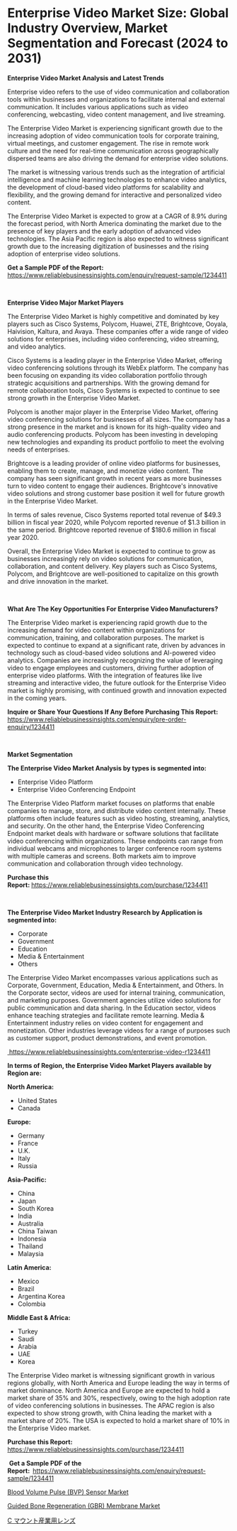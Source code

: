 <p><h1>Enterprise Video Market Size: Global Industry Overview, Market Segmentation and Forecast (2024 to 2031)</h1></p><p><strong>Enterprise Video Market Analysis and Latest Trends</strong></p>
<p><p>Enterprise video refers to the use of video communication and collaboration tools within businesses and organizations to facilitate internal and external communication. It includes various applications such as video conferencing, webcasting, video content management, and live streaming.</p><p>The Enterprise Video Market is experiencing significant growth due to the increasing adoption of video communication tools for corporate training, virtual meetings, and customer engagement. The rise in remote work culture and the need for real-time communication across geographically dispersed teams are also driving the demand for enterprise video solutions.</p><p>The market is witnessing various trends such as the integration of artificial intelligence and machine learning technologies to enhance video analytics, the development of cloud-based video platforms for scalability and flexibility, and the growing demand for interactive and personalized video content.</p><p>The Enterprise Video Market is expected to grow at a CAGR of 8.9% during the forecast period, with North America dominating the market due to the presence of key players and the early adoption of advanced video technologies. The Asia Pacific region is also expected to witness significant growth due to the increasing digitization of businesses and the rising adoption of enterprise video solutions.</p></p>
<p><strong>Get a Sample PDF of the Report:&nbsp;</strong> <a href="https://www.reliablebusinessinsights.com/enquiry/request-sample/1234411">https://www.reliablebusinessinsights.com/enquiry/request-sample/1234411</a></p>
<p>&nbsp;</p>
<p><strong>Enterprise Video Major Market Players</strong></p>
<p><p>The Enterprise Video Market is highly competitive and dominated by key players such as Cisco Systems, Polycom, Huawei, ZTE, Brightcove, Ooyala, Haivision, Kaltura, and Avaya. These companies offer a wide range of video solutions for enterprises, including video conferencing, video streaming, and video analytics.</p><p>Cisco Systems is a leading player in the Enterprise Video Market, offering video conferencing solutions through its WebEx platform. The company has been focusing on expanding its video collaboration portfolio through strategic acquisitions and partnerships. With the growing demand for remote collaboration tools, Cisco Systems is expected to continue to see strong growth in the Enterprise Video Market.</p><p>Polycom is another major player in the Enterprise Video Market, offering video conferencing solutions for businesses of all sizes. The company has a strong presence in the market and is known for its high-quality video and audio conferencing products. Polycom has been investing in developing new technologies and expanding its product portfolio to meet the evolving needs of enterprises.</p><p>Brightcove is a leading provider of online video platforms for businesses, enabling them to create, manage, and monetize video content. The company has seen significant growth in recent years as more businesses turn to video content to engage their audiences. Brightcove's innovative video solutions and strong customer base position it well for future growth in the Enterprise Video Market.</p><p>In terms of sales revenue, Cisco Systems reported total revenue of $49.3 billion in fiscal year 2020, while Polycom reported revenue of $1.3 billion in the same period. Brightcove reported revenue of $180.6 million in fiscal year 2020.</p><p>Overall, the Enterprise Video Market is expected to continue to grow as businesses increasingly rely on video solutions for communication, collaboration, and content delivery. Key players such as Cisco Systems, Polycom, and Brightcove are well-positioned to capitalize on this growth and drive innovation in the market.</p></p>
<p>&nbsp;</p>
<p><strong>What Are The Key Opportunities For Enterprise Video Manufacturers?</strong></p>
<p><p>The Enterprise Video market is experiencing rapid growth due to the increasing demand for video content within organizations for communication, training, and collaboration purposes. The market is expected to continue to expand at a significant rate, driven by advances in technology such as cloud-based video solutions and AI-powered video analytics. Companies are increasingly recognizing the value of leveraging video to engage employees and customers, driving further adoption of enterprise video platforms. With the integration of features like live streaming and interactive video, the future outlook for the Enterprise Video market is highly promising, with continued growth and innovation expected in the coming years.</p></p>
<p><strong>Inquire or Share Your Questions If Any Before Purchasing This Report:</strong> <a href="https://www.reliablebusinessinsights.com/enquiry/pre-order-enquiry/1234411">https://www.reliablebusinessinsights.com/enquiry/pre-order-enquiry/1234411</a></p>
<p>&nbsp;</p>
<p><strong>Market Segmentation</strong></p>
<p><strong>The Enterprise Video Market Analysis by types is segmented into:</strong></p>
<p><ul><li>Enterprise Video Platform</li><li>Enterprise Video Conferencing Endpoint</li></ul></p>
<p><p>The Enterprise Video Platform market focuses on platforms that enable companies to manage, store, and distribute video content internally. These platforms often include features such as video hosting, streaming, analytics, and security. On the other hand, the Enterprise Video Conferencing Endpoint market deals with hardware or software solutions that facilitate video conferencing within organizations. These endpoints can range from individual webcams and microphones to larger conference room systems with multiple cameras and screens. Both markets aim to improve communication and collaboration through video technology.</p></p>
<p><strong>Purchase this Report:&nbsp;</strong><a href="https://www.reliablebusinessinsights.com/purchase/1234411">https://www.reliablebusinessinsights.com/purchase/1234411</a></p>
<p>&nbsp;</p>
<p><strong>The Enterprise Video Market Industry Research by Application is segmented into:</strong></p>
<p><ul><li>Corporate</li><li>Government</li><li>Education</li><li>Media & Entertainment</li><li>Others</li></ul></p>
<p><p>The Enterprise Video Market encompasses various applications such as Corporate, Government, Education, Media & Entertainment, and Others. In the Corporate sector, videos are used for internal training, communication, and marketing purposes. Government agencies utilize video solutions for public communication and data sharing. In the Education sector, videos enhance teaching strategies and facilitate remote learning. Media & Entertainment industry relies on video content for engagement and monetization. Other industries leverage videos for a range of purposes such as customer support, product demonstrations, and event promotion.</p></p>
<p><a href="https://www.reliablebusinessinsights.com/enterprise-video-r1234411">&nbsp;https://www.reliablebusinessinsights.com/enterprise-video-r1234411</a></p>
<p><strong>In terms of Region, the Enterprise Video Market Players available by Region are:</strong></p>
<p>
    <p> <strong> North America: </strong>
        <ul>
            <li>United States</li>
            <li>Canada</li>
        </ul>
        </p> 
    <p> <strong> Europe: </strong>
        <ul>
            <li>Germany</li>
            <li>France</li>
            <li>U.K.</li>
            <li>Italy</li>
            <li>Russia</li>
        </ul>
        </p> 
    <p> <strong> Asia-Pacific: </strong>
        <ul>
            <li>China</li>
            <li>Japan</li>
            <li>South Korea</li>
            <li>India</li>
            <li>Australia</li>
            <li>China Taiwan</li>
            <li>Indonesia</li>
            <li>Thailand</li>
            <li>Malaysia</li>
        </ul>
        </p> 
    <p> <strong> Latin America: </strong>
        <ul>
            <li>Mexico</li>
            <li>Brazil</li>
            <li>Argentina Korea</li>
            <li>Colombia</li>
        </ul>
        </p> 
    <p> <strong> Middle East & Africa: </strong>
        <ul>
            <li>Turkey</li>
            <li>Saudi</li>
            <li>Arabia</li>
            <li>UAE</li>
            <li>Korea</li>
        </ul>
    </p>
    </p>
<p><p>The Enterprise Video market is witnessing significant growth in various regions globally, with North America and Europe leading the way in terms of market dominance. North America and Europe are expected to hold a market share of 35% and 30%, respectively, owing to the high adoption rate of video conferencing solutions in businesses. The APAC region is also expected to show strong growth, with China leading the market with a market share of 20%. The USA is expected to hold a market share of 10% in the Enterprise Video market.</p></p>
<p><strong>Purchase this Report: </strong><a href="https://www.reliablebusinessinsights.com/purchase/1234411">https://www.reliablebusinessinsights.com/purchase/1234411</a></p>
<p>&nbsp;<strong>Get a Sample PDF of the Report:&nbsp;&nbsp;</strong><a href="https://www.reliablebusinessinsights.com/enquiry/request-sample/1234411">https://www.reliablebusinessinsights.com/enquiry/request-sample/1234411</a></p>
<p><strong></strong></p>
<p><p><a href="https://github.com/sonuprakash1/Market-Research-Report-List-3/blob/main/blood-volume-pulse-bvp-sensor-market.md">Blood Volume Pulse (BVP) Sensor Market</a></p><p><a href="https://github.com/Whitneyboyettebo9kiw7yr13/Market-Research-Report-List-3/blob/main/guided-bone-regeneration-gbr-membrane-market.md">Guided Bone Regeneration (GBR) Membrane Market</a></p><p><a href="https://github.com/CarlieShields/Market-Research-Report-List-2/blob/main/1135611175085.md">C マウント産業用レンズ</a></p></p>